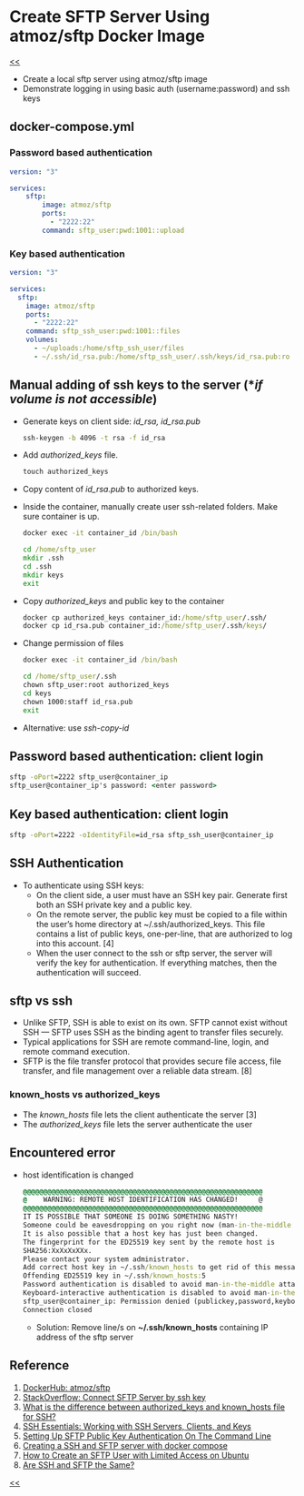# Create SFTP Server Using atmoz/sftp Docker Image

[<<](../)

- Create a local sftp server using atmoz/sftp image
- Demonstrate logging in using basic auth (username:password) and ssh keys

## docker-compose.yml

### Password based authentication

```yml
version: "3"

services:
    sftp:
        image: atmoz/sftp
        ports:
          - "2222:22"
        command: sftp_user:pwd:1001::upload
```

### Key based authentication

```yml
version: "3"

services:
  sftp:
    image: atmoz/sftp
    ports:
      - "2222:22"
    command: sftp_ssh_user:pwd:1001::files
    volumes:
      - ~/uploads:/home/sftp_ssh_user/files
      - ~/.ssh/id_rsa.pub:/home/sftp_ssh_user/.ssh/keys/id_rsa.pub:ro
```

## Manual adding of ssh keys to the server (**if volume is not accessible*)

- Generate keys on client side: *id_rsa, id_rsa.pub*

    ``` cmd
    ssh-keygen -b 4096 -t rsa -f id_rsa
    ```

- Add *authorized_keys* file.

    ``` cmd
    touch authorized_keys
    ```

- Copy content of *id_rsa.pub* to authorized keys.

- Inside the container, manually create user ssh-related folders. Make sure container is up.

    ```cmd
    docker exec -it container_id /bin/bash

    cd /home/sftp_user
    mkdir .ssh
    cd .ssh
    mkdir keys
    exit
    ```

- Copy *authorized_keys* and public key to the container
  
    ```cmd
    docker cp authorized_keys container_id:/home/sftp_user/.ssh/
    docker cp id_rsa.pub container_id:/home/sftp_user/.ssh/keys/
    ```

- Change permission of files

    ```cmd
    docker exec -it container_id /bin/bash

    cd /home/sftp_user/.ssh
    chown sftp_user:root authorized_keys
    cd keys
    chown 1000:staff id_rsa.pub
    exit
    ```

- Alternative: use *ssh-copy-id*

## Password based authentication: client login

```cmd
sftp -oPort=2222 sftp_user@container_ip
sftp_user@container_ip's password: <enter password>
```

## Key based authentication: client login

```cmd
sftp -oPort=2222 -oIdentityFile=id_rsa sftp_ssh_user@container_ip
```

## SSH Authentication

- To authenticate using SSH keys:
  - On the client side, a user must have an SSH key pair. Generate first both an SSH private key and a public key.
  - On the remote server, the public key must be copied to a file within the user’s home directory at ~/.ssh/authorized_keys. This file contains a list of public keys, one-per-line, that are authorized to log into this account. [4]
  - When the user connect to the ssh or sftp server, the server will verify the key for authentication. If everything matches, then the authentication will succeed.

## sftp vs ssh

- Unlike SFTP, SSH is able to exist on its own. SFTP cannot exist without SSH — SFTP uses SSH as the binding agent to transfer files securely.
- Typical applications for SSH are remote command-line, login, and remote command execution.
- SFTP is the file transfer protocol that provides secure file access, file transfer, and file management over a reliable data stream. [8]

### known_hosts vs authorized_keys

- The *known_hosts* file lets the client authenticate the server [3]
- The *authorized_keys* file lets the server authenticate the user

## Encountered error

- host identification is changed

    ```cmd
    @@@@@@@@@@@@@@@@@@@@@@@@@@@@@@@@@@@@@@@@@@@@@@@@@@@@@@@@@@@
    @    WARNING: REMOTE HOST IDENTIFICATION HAS CHANGED!     @
    @@@@@@@@@@@@@@@@@@@@@@@@@@@@@@@@@@@@@@@@@@@@@@@@@@@@@@@@@@@
    IT IS POSSIBLE THAT SOMEONE IS DOING SOMETHING NASTY!
    Someone could be eavesdropping on you right now (man-in-the-middle attack)!
    It is also possible that a host key has just been changed.
    The fingerprint for the ED25519 key sent by the remote host is
    SHA256:XxXxXxXXx.
    Please contact your system administrator.
    Add correct host key in ~/.ssh/known_hosts to get rid of this message.
    Offending ED25519 key in ~/.ssh/known_hosts:5
    Password authentication is disabled to avoid man-in-the-middle attacks.
    Keyboard-interactive authentication is disabled to avoid man-in-the-middle attacks.
    sftp_user@container_ip: Permission denied (publickey,password,keyboard-interactive).
    Connection closed
    ```

  - Solution: Remove line/s on **~/.ssh/known_hosts** containing IP address of the sftp server

## Reference

1. [DockerHub: atmoz/sftp](https://hub.docker.com/r/atmoz/sftp)
2. [StackOverflow: Connect SFTP Server by ssh key](https://stackoverflow.com/questions/61600992/connect-sftp-server-by-ssh-key)
3. [What is the difference between authorized_keys and known_hosts file for SSH?](https://security.stackexchange.com/questions/20706/what-is-the-difference-between-authorized-keys-and-known-hosts-file-for-ssh)
4. [SSH Essentials: Working with SSH Servers, Clients, and Keys](https://www.digitalocean.com/community/tutorials/ssh-essentials-working-with-ssh-servers-clients-and-keys)
5. [Setting Up SFTP Public Key Authentication On The Command Line](https://www.jscape.com/blog/setting-up-sftp-public-key-authentication-command-line)
6. [Creating a SSH and SFTP server with docker compose](http://www.inanzzz.com/index.php/post/6fa7/creating-a-ssh-and-sftp-server-with-docker-compose)
7. [How to Create an SFTP User with Limited Access on Ubuntu](https://wisdmlabs.com/blog/create-an-sftp-user-with-limited-access-on-ubuntu/)
8. [Are SSH and SFTP the Same?](https://www.goanywhere.com/blog/are-ssh-and-sftp-the-same)

[<<](../)
